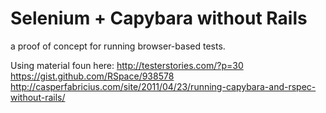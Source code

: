 # Selenium + Capybara without Rails

a proof of concept for running browser-based tests.

Using material foun here:
http://testerstories.com/?p=30
https://gist.github.com/RSpace/938578
http://casperfabricius.com/site/2011/04/23/running-capybara-and-rspec-without-rails/
